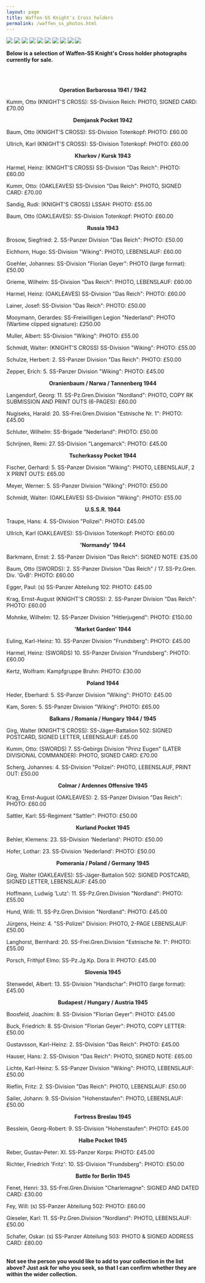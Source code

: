 ```yaml
---
layout: page
title: Waffen-SS Knight's Cross holders
permalink: /waffen_ss_photos.html
---
```


<div id="axisforces">
<p float="left">
<img src="./assets/Kumm.jpeg"/>
<img src="./assets/Grieme grouping.jpeg"/>
<img src="./assets/Fischer grouping.jpeg"/>
<img src="./assets/Schneidereit.jpeg"/>
<img src="./assets/Geisler.jpeg"/>
<img src="./assets/Lainer.jpeg"/>
<img src="./assets/Girg.jpeg"/>
<img src="./assets/Hauser.jpeg"/>
<img src="./assets/Euling template.jpeg"/>
<img src="./assets/Lichte template.jpeg"/>
<br />  
<p><b>Below is a selection of Waffen-SS Knight's Cross holder photographs currently for sale.</b></p>
<br />
<br />
<p><b><center>Operation Barbarossa 1941 / 1942</center></b></p>
<p>Kumm,	Otto (KNIGHT'S CROSS):	SS-Division Reich:	PHOTO, SIGNED CARD: £70.00
<br />
<p><b><center>Demjansk Pocket 1942</center></b></p>
<p>Baum,	Otto (KNIGHT'S CROSS):	SS-Division Totenkopf:	PHOTO: £60.00
<p>Ullrich,	Karl (KNIGHT'S CROSS):	SS-Division Totenkopf:	PHOTO: £60.00
<br />
<p><b><center>Kharkov / Kursk 1943</center></b></p>
<p>Harmel,	Heinz: (KNIGHT'S CROSS) SS-Division "Das Reich":	PHOTO: £60.00
<p>Kumm,	Otto:	(OAKLEAVES) SS-Division "Das Reich":	PHOTO, SIGNED CARD: £70.00
<p>Sandig,	Rudi:	(KNIGHT'S CROSS) LSSAH:	PHOTO: £55.00
<p>Baum,	Otto (OAKLEAVES):	SS-Division Totenkopf:	PHOTO: £60.00
<br />  
<p><b><center>Russia 1943</center></b></p>    
<p>Brosow,	Siegfried: 2. SS-Panzer Division "Das Reich":	PHOTO: £50.00  
<p>Eichhorn,	Hugo:	SS-Division "Wiking":	PHOTO, LEBENSLAUF: £60.00
<p>Goehler,	Johannes:	SS-Division "Florian Geyer":	PHOTO (large format): £50.00
<p>Grieme,	Wilhelm:	SS-Division "Das Reich":	PHOTO, LEBENSLAUF: £60.00
<p>Harmel,	Heinz: (OAKLEAVES) SS-Division "Das Reich":	PHOTO: £60.00
<p>Lainer,	Josef:	SS-Division "Das Reich":	PHOTO: £50.00
<p>Mooymann,	Gerardes:	SS-Freiwilligen Legion  "Nederland":	PHOTO (Wartime clipped signature): £250.00
<p>Muller,	Albert:	SS-Division "Wiking":	PHOTO: £55.00
<p>Schmidt,	Walter:	(KNIGHT'S CROSS) SS-Division "Wiking":	PHOTO: £55.00
<p>Schulze,	Herbert: 2. SS-Panzer Division "Das Reich":	PHOTO: £50.00 
<p>Zepper,	Erich:	5. SS-Panzer Division "Wiking":	PHOTO: £45.00 
<br />   
<p><b><center>Oranienbaum / Narwa / Tannenberg 1944</center></b></p>  
<p>Langendorf,	Georg:	11. SS-Pz.Gren.Division "Nordland":	PHOTO, COPY RK SUBMISSION AND PRINT OUTS (6-PAGES): £60.00
<p>Nugiseks,	Harald:	20. SS-Frei.Gren.Division "Estnische Nr. 1":	PHOTO: £45.00
<p>Schluter,	Wilhelm:	SS-Brigade "Nederland":	PHOTO: £50.00
<p>Schrijnen,	Remi:	27. SS-Division "Langemarck":	PHOTO: £45.00
<br />  
<p><b><center>Tscherkassy Pocket 1944</center></b></p>
<p>Fischer,	Gerhard:	5. SS-Panzer Division "Wiking":	PHOTO, LEBENSLAUF, 2 X PRINT OUTS: £65.00 
<p>Meyer,	Werner:	5. SS-Panzer Division "Wiking":	PHOTO: £50.00 
<p>Schmidt,	Walter:	(OAKLEAVES) SS-Division "Wiking":	PHOTO: £55.00
<br /> 
<p><b><center>U.S.S.R. 1944</center></b></p>  
<p>Traupe,	Hans:	4. SS-Division "Polizei":	PHOTO: £45.00  
<p>Ullrich,	Karl (OAKLEAVES):	SS-Division Totenkopf:	PHOTO: £60.00
<br /> 
<p><b><center>'Normandy' 1944</center></b></p>  
<p>Barkmann,	Ernst:	2. SS-Panzer Division "Das Reich": SIGNED NOTE: £35.00
<p>Baum,	Otto (SWORDS):	2. SS-Panzer Division "Das Reich" / 17. SS-Pz.Gren. Div. 'GvB':	PHOTO: £60.00
<p>Egger,	Paul:	(s) SS-Panzer Abteilung 102:	PHOTO: £45.00
<p>Krag,	Ernst-August (KNIGHT'S CROSS):	2. SS-Panzer Division "Das Reich": PHOTO: £60.00
<p>Mohnke,	Wilhelm:	12. SS-Panzer Division "Hitlerjugend": PHOTO: £150.00
<br />    
<p><b><center>'Market Garden' 1944</center></b></p>  
<p>Euling,	Karl-Heinz:	10. SS-Panzer Division "Frundsberg":	PHOTO: £45.00
<p>Harmel,	Heinz: (SWORDS) 10. SS-Panzer Division "Frundsberg":	PHOTO: £60.00
<p>Kertz,	Wolfram:	Kampfgruppe Bruhn:	PHOTO: £30.00
<br />    
<p><b><center>Poland 1944</center></b></p>
<p>Heder,	Eberhard:	5. SS-Panzer Division "Wiking":	PHOTO: £45.00 
<p>Kam,	Soren:	5. SS-Panzer Division "Wiking":	PHOTO: £65.00 
<br />  
<p><b><center>Balkans / Romania / Hungary 1944 / 1945</center></b></p> 
<p>Girg,	Walter (KNIGHT'S CROSS): SS-Jäger-Battalion 502:	SIGNED POSTCARD, SIGNED LETTER, LEBENSLAUF:	£45.00
<p>Kumm,	Otto:	(SWORDS) 7. SS-Gebirgs Division "Prinz Eugen" (LATER DIVISIONAL COMMANDER):	PHOTO, SIGNED CARD: £70.00
<p>Scherg,	Johannes:	4. SS-Division "Polizei":	PHOTO, LEBENSLAUF, PRINT OUT: £50.00
<br />  
<p><b><center>Colmar / Ardennes Offensive 1945</center></b></p>  
<p>Krag,	Ernst-August (OAKLEAVES):	2. SS-Panzer Division "Das Reich": PHOTO: £60.00
<p>Sattler,	Karl:	SS-Regiment "Sattler":	PHOTO: £50.00
<br />  
<p><b><center>Kurland Pocket 1945</center></b></p>  
<p>Behler,	Klemens:	23. SS-Division 'Nederland':	PHOTO: £50.00
<p>Hofer,	Lothar:	23. SS-Division 'Nederland':	PHOTO: £50.00
<br />  
<p><b><center>Pomerania / Poland / Germany 1945</center></b></p>  
<p>Girg,	Walter (OAKLEAVES): SS-Jäger-Battalion 502:	SIGNED POSTCARD, SIGNED LETTER, LEBENSLAUF:	£45.00
<p>Hoffmann,	Ludwig 'Lutz':	11. SS-Pz.Gren.Division "Nordland": PHOTO: £55.00 
<p>Hund,	Willi:	11. SS-Pz.Gren.Division "Nordland": PHOTO: £45.00 
<p>Jürgens,	Heinz: 4. "SS-Polizei" Division:	PHOTO, 2-PAGE LEBENSLAUF:	£50.00
<p>Langhorst,	Bernhard:	20. SS-Frei.Gren.Division "Estnische Nr. 1":	PHOTO: £55.00
<p>Porsch,	Frithjof Elmo:	SS-Pz.Jg.Kp. Dora II: PHOTO: £45.00 
<br />  
<p><b><center>Slovenia 1945</center></b></p>  
<p>Stenwedel,	Albert:	13. SS-Division "Handschar":	PHOTO (large format): £45.00
<br />  
<p><b><center>Budapest / Hungary / Austria 1945</center></b></p>  
<p>Boosfeld,	Joachim:	8. SS-Division "Florian Geyer":	PHOTO: £45.00
<p>Buck,	Friedrich:	8. SS-Division "Florian Geyer":	PHOTO, COPY LETTER: £50.00
<p>Gustavsson,	Karl-Heinz:	2. SS-Division "Das Reich":	PHOTO: £45.00  
<p>Hauser,	Hans:	2. SS-Division "Das Reich": PHOTO, SIGNED NOTE: £65.00 
<p>Lichte,	Karl-Heinz:	5. SS-Panzer Division "Wiking":	PHOTO, LEBENSLAUF: £50.00
<p>Rieflin,	Fritz:	2. SS-Division "Das Reich":	PHOTO, LEBENSLAUF: £50.00  
<p>Sailer,	Johann:	9. SS-Division "Hohenstaufen":	PHOTO, LEBENSLAUF: £50.00
<br />  
<p><b><center>Fortress Breslau 1945</center></b></p>  
<p>Besslein,	Georg-Robert:	9. SS-Division "Hohenstaufen":	PHOTO: £45.00  
<br />  
<p><b><center>Halbe Pocket 1945</center></b></p>  
<p>Reber,	Gustav-Peter:	XI. SS-Panzer Korps:	PHOTO: £45.00
<p>Richter,	Friedrich 'Fritz':	10. SS-Division "Frundsberg":	PHOTO: £50.00  
<br />
<p><b><center>Battle for Berlin 1945</center></b></p>  
<p>Fenet,	Henri:	33. SS-Frei.Gren.Division "Charlemagne":	SIGNED AND DATED CARD: £30.00
<p>Fey,	Will:	(s) SS-Panzer Abteilung 502:	PHOTO: £60.00
<p>Gieseler,	Karl:	11. SS-Pz.Gren.Division "Nordland":	PHOTO, LEBENSLAUF: £50.00
<p>Schafer,	Oskar:	(s) SS-Panzer Abteilung 503:	PHOTO & SIGNED ADDRESS CARD: £80.00
<br />
<br />   
<p><b><centre>Not see the person you would like to add to your collection in the list above? Just ask for who you seek, so that I can confirm whether they are within the wider collection.
